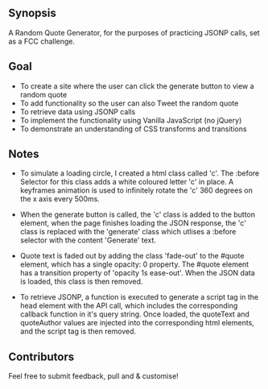 ## Synopsis

A Random Quote Generator, for the purposes of practicing JSONP calls, set as a FCC challenge.

## Goal

- To create a site where the user can click the generate button to view a random quote
- To add functionality so the user can also Tweet the random quote
- To retrieve data using JSONP calls
- To implement the functionality using Vanilla JavaScript (no jQuery)
- To demonstrate an understanding of CSS transforms and transitions


## Notes

- To simulate a loading circle, I created a html class called 'c'. 
The :before Selector for this class adds a white coloured letter 'c' in place.
A keyframes animation is used to infinitely rotate the 'c' 360 degrees on the x axis every 500ms.

- When the generate button is called, the 'c' class is added to the button element, when the page finishes loading the JSON response, the 'c' class is replaced with the 'generate' class which utlises a :before selector with the content 'Generate' text.

- Quote text is faded out by adding the class 'fade-out' to the #quote element, which has a single opacity: 0 property.
The #quote element has a transition property of 'opacity 1s ease-out'. 
When the JSON data is loaded, this class is then removed.

- To retrieve JSONP, a function is executed to generate a script tag in the head element with the API call, which includes the corresponding callback function in it's query string. Once loaded, the quoteText and quoteAuthor values are injected into the corresponding html elements, and the script tag is then removed.

## Contributors

Feel free to submit feedback, pull and & customise! 


